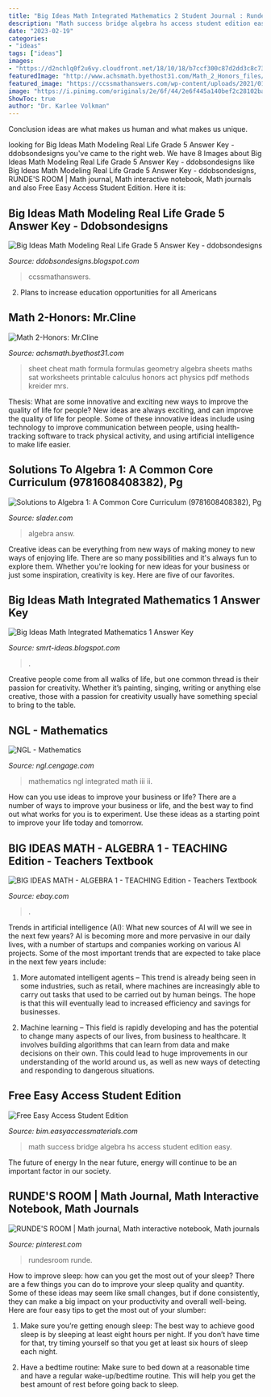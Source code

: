 ```yaml
---
title: "Big Ideas Math Integrated Mathematics 2 Student Journal : Runde&#039;s Room"
description: "Math success bridge algebra hs access student edition easy"
date: "2023-02-19"
categories:
- "ideas"
tags: ["ideas"]
images:
- "https://d2nchlq0f2u6vy.cloudfront.net/18/10/18/b7ccf300c87d2dd3c8c73ed5fc421f36/d5749ec485809c749bda45db901bc656/lateximg_large.png"
featuredImage: "http://www.achsmath.byethost31.com/Math_2_Honors_files/FormulaSheetGeometry2.jpg"
featured_image: "https://ccssmathanswers.com/wp-content/uploads/2021/01/Subtract-11.bmp"
image: "https://i.pinimg.com/originals/2e/6f/44/2e6f445a140bef2c28102ba3cda41904.jpg"
ShowToc: true
author: "Dr. Karlee Volkman"
---
```



Conclusion
ideas are what makes us human and what makes us unique.

	

		
looking for Big Ideas Math Modeling Real Life Grade 5 Answer Key - ddobsondesigns you've came to the right web. We have 8 Images about Big Ideas Math Modeling Real Life Grade 5 Answer Key - ddobsondesigns like Big Ideas Math Modeling Real Life Grade 5 Answer Key - ddobsondesigns, RUNDE&#039;S ROOM | Math journal, Math interactive notebook, Math journals and also Free Easy Access Student Edition. Here it is:
		
    
## Big Ideas Math Modeling Real Life Grade 5 Answer Key - Ddobsondesigns

<img loading=lazy src="https://ccssmathanswers.com/wp-content/uploads/2021/01/Subtract-11.bmp" onerror="this.onerror=null;this.src='https://tse3.mm.bing.net/th?id=OIP.K8HW9V0L7gSxXEAmyCvi3QAAAA&amp;pid=15.1';" alt="Big Ideas Math Modeling Real Life Grade 5 Answer Key - ddobsondesigns">

_Source: ddobsondesigns.blogspot.com_

>ccssmathanswers. 

	

2. Plans to increase education opportunities for all Americans 

    
## Math 2-Honors: Mr.Cline

<img loading=lazy src="http://www.achsmath.byethost31.com/Math_2_Honors_files/FormulaSheetGeometry2.jpg" onerror="this.onerror=null;this.src='https://tse1.mm.bing.net/th?id=OIP.SzxJTb3C-HroYWYv-Q3uOwHaJz&amp;pid=15.1';" alt="Math 2-Honors: Mr.Cline">

_Source: achsmath.byethost31.com_

>sheet cheat math formula formulas geometry algebra sheets maths sat worksheets printable calculus honors act physics pdf methods kreider mrs. 

	

Thesis: What are some innovative and exciting new ways to improve the quality of life for people?
New ideas are always exciting, and can improve the quality of life for people. Some of these innovative ideas include using technology to improve communication between people, using health-tracking software to track physical activity, and using artificial intelligence to make life easier.

    
## Solutions To Algebra 1: A Common Core Curriculum (9781608408382), Pg

<img loading=lazy src="https://d2nchlq0f2u6vy.cloudfront.net/18/10/18/b7ccf300c87d2dd3c8c73ed5fc421f36/d5749ec485809c749bda45db901bc656/lateximg_large.png" onerror="this.onerror=null;this.src='https://tse2.mm.bing.net/th?id=OIP.5F_kFmKRgz0lTE9rExNPQQHaCd&amp;pid=15.1';" alt="Solutions to Algebra 1: A Common Core Curriculum (9781608408382), Pg">

_Source: slader.com_

>algebra answ. 

	

Creative ideas can be everything from new ways of making money to new ways of enjoying life. There are so many possibilities and it's always fun to explore them. Whether you're looking for new ideas for your business or just some inspiration, creativity is key. Here are five of our favorites.

    
## Big Ideas Math Integrated Mathematics 1 Answer Key

<img loading=lazy src="https://i1.rgstatic.net/publication/292355695_Thinking_big_about_mathematics_science_and_technology_Effective_teaching_STEMs_from_big_ideas/links/5975ba3a458515e26d09d800/largepreview.png" onerror="this.onerror=null;this.src='https://tse3.mm.bing.net/th?id=OIP.RR1JLR5lqGxox86yyowhXwHaKe&amp;pid=15.1';" alt="Big Ideas Math Integrated Mathematics 1 Answer Key">

_Source: smrt-ideas.blogspot.com_

>. 

	

Creative people come from all walks of life, but one common thread is their passion for creativity. Whether it’s painting, singing, writing or anything else creative, those with a passion for creativity usually have something special to bring to the table.

    
## NGL - Mathematics

<img loading=lazy src="https://ngl.cengage.com/covers/imageServlet?epi=196013738019521604910745314891935686488" onerror="this.onerror=null;this.src='https://tse3.mm.bing.net/th?id=OIP.HeHV1XcrWZLFc4N84mKysQHaEp&amp;pid=15.1';" alt="NGL - Mathematics">

_Source: ngl.cengage.com_

>mathematics ngl integrated math iii ii. 

	

How can you use ideas to improve your business or life?
There are a number of ways to improve your business or life, and the best way to find out what works for you is to experiment. Use these ideas as a starting point to improve your life today and tomorrow.

    
## BIG IDEAS MATH - ALGEBRA 1 - TEACHING Edition - Teachers Textbook

<img loading=lazy src="https://i.ebayimg.com/images/g/TFoAAOSw-9lekMkp/s-l300.jpg" onerror="this.onerror=null;this.src='https://tse4.mm.bing.net/th?id=OIP.RgT4adD2mBz2G1dL8eNlFwAAAA&amp;pid=15.1';" alt="BIG IDEAS MATH - ALGEBRA 1 - TEACHING Edition - Teachers Textbook">

_Source: ebay.com_

>. 

	

Trends in artificial intelligence (AI): What new sources of AI will we see in the next few years?
AI is becoming more and more pervasive in our daily lives, with a number of startups and companies working on various AI projects. Some of the most important trends that are expected to take place in the next few years include:
1. More automated intelligent agents – This trend is already being seen in some industries, such as retail, where machines are increasingly able to carry out tasks that used to be carried out by human beings. The hope is that this will eventually lead to increased efficiency and savings for businesses.

2. Machine learning – This field is rapidly developing and has the potential to change many aspects of our lives, from business to healthcare. It involves building algorithms that can learn from data and make decisions on their own. This could lead to huge improvements in our understanding of the world around us, as well as new ways of detecting and responding to dangerous situations.

    
## Free Easy Access Student Edition

<img loading=lazy src="https://bim.easyaccessmaterials.com/uploads/images/hs/book_covers/bts_alg2_cover_pe_sm.jpg" onerror="this.onerror=null;this.src='https://tse1.mm.bing.net/th?id=OIP.1ex_Rp3U8okQLExjW40vTwAAAA&amp;pid=15.1';" alt="Free Easy Access Student Edition">

_Source: bim.easyaccessmaterials.com_

>math success bridge algebra hs access student edition easy. 

	

The future of energy
In the near future, energy will continue to be an important factor in our society.

    
## RUNDE&#039;S ROOM | Math Journal, Math Interactive Notebook, Math Journals

<img loading=lazy src="https://i.pinimg.com/originals/2e/6f/44/2e6f445a140bef2c28102ba3cda41904.jpg" onerror="this.onerror=null;this.src='https://tse3.mm.bing.net/th?id=OIP.xQh0v1y3RqIMZL2KIdLEpwHaKE&amp;pid=15.1';" alt="RUNDE&#039;S ROOM | Math journal, Math interactive notebook, Math journals">

_Source: pinterest.com_

>rundesroom runde. 

	

How to improve sleep: how can you get the most out of your sleep?
There are a few things you can do to improve your sleep quality and quantity. Some of these ideas may seem like small changes, but if done consistently, they can make a big impact on your productivity and overall well-being. Here are four easy tips to get the most out of your slumber: 
1. Make sure you’re getting enough sleep: The best way to achieve good sleep is by sleeping at least eight hours per night. If you don’t have time for that, try timing yourself so that you get at least six hours of sleep each night. 

2. Have a bedtime routine: Make sure to bed down at a reasonable time and have a regular wake-up/bedtime routine. This will help you get the best amount of rest before going back to sleep. 


